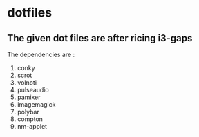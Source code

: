 # dotfiles

## The given dot files are after ricing i3-gaps

The dependencies are :

1. conky
2. scrot
3. volnoti
4. pulseaudio
5. pamixer
6. imagemagick
7. polybar
8. compton
9. nm-applet
